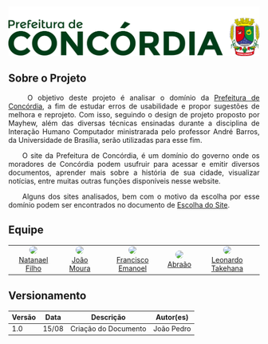 <center>
  <a align="center" href="https://concordia.atende.net" target="_blank" > 
    <img src="./images/logoConcordia.png" width="900px"/>
  </a>
</center>

## Sobre o Projeto 
<p align="justify">&emsp;&emsp; O objetivo deste projeto é analisar o domínio da <a href="https://concordia.atende.net">Prefeitura de Concórdia</a>, a fim de estudar erros de usabilidade e propor sugestões de melhora e reprojeto. Com isso, seguindo o design de projeto proposto por Mayhew, além das diversas técnicas ensinadas durante a disciplina de Interação Humano Computador ministrarada pelo professor André Barros, da Universidade de Brasília, serão utilizadas para esse fim.</p>
  
<p align="justify">&emsp;&emsp;O site da Prefeitura de Concórdia, é um domínio do governo onde os moradores de Concórdia podem usufruir para acessar e emitir diversos documentos, aprender mais sobre a história de sua cidade, visualizar notícias, entre muitas outras funções disponíveis nesse website.</p>

<p align="justify">&emsp;&emsp;Alguns dos sites analisados, bem com o motivo da escolha por esse domínio podem ser encontrados no documento de <a href="planejamento/escolhaSite">Escolha do Site</a>.</p>
  
## Equipe
<center><table>
<tr>
<!-- Natanael Filho -->
<td align="center"><a href="https://github.com/fernandes-natanael"><img style="border-radius: 50%;" src="https://github.com/fernandes-natanael.png" width="100px;"/><br />         Natanael Filho
</a>
</td>
<!-- Joao -->
<td align="center"><a href="https://github.com/joao-moura"><img style="border-radius: 50%;" src="https://github.com/joao-moura.png" width="100px;"/><br />         João Moura
</a>
</td>
<!-- Francisco Emanoel -->
<td align="center"><a href="https://github.com/francisco1code"><img style="border-radius: 50%;" src="https://github.com/francisco1code.png" width="100px;"/><br />           Francisco Emanoel
</a>
</td>
<!-- Abraão -->
<td align="center"><a href="https://github.com/Abraao1231"><img style="border-radius: 50%;" src="https://github.com/Abraao1231.png" width="100px;"/><br />                 Abraão
</a>
</td>
<!-- Leonardo Takehana -->
<td align="center"><a href="https://github.com/ltakehana"><img style="border-radius: 50%;" src="https://github.com/ltakehana.png" width="100px;"/><br />         Leonardo Takehana
</a>
</td>
</tr>
</table></center>

## Versionamento
| Versão | Data  | Descrição            | Autor(es)       |
| ------ | ----- | -------------------- | --------------- |
| 1.0    | 15/08 | Criação do Documento | João Pedro	  |
